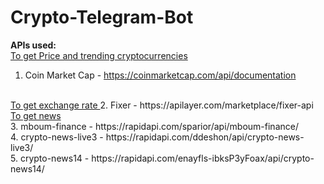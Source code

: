# Crypto-Telegram-Bot
<strong>APIs used:</strong> <br/>
<ins> To get Price and trending cryptocurrencies </ins>
1. Coin Market Cap - https://coinmarketcap.com/api/documentation
<br/>
<ins> To get exchange rate </ins> 
2. Fixer - https://apilayer.com/marketplace/fixer-api
<br/>
<ins> To get news </ins> <br/>
3. mboum-finance - https://rapidapi.com/sparior/api/mboum-finance/ <br/>
4. crypto-news-live3 - https://rapidapi.com/ddeshon/api/crypto-news-live3/ <br/>
5. crypto-news14 - https://rapidapi.com/enayfls-ibksP3yFoax/api/crypto-news14/ <br/>
